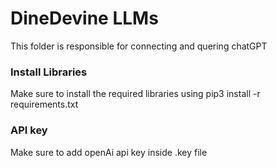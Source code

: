# DineDevine LLMs
This folder is responsible for connecting and quering chatGPT

### Install Libraries
Make sure to install the required libraries using  pip3 install -r requirements.txt

### API key
Make sure to add openAi api key inside .key file
